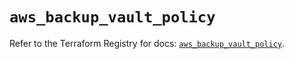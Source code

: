 # `aws_backup_vault_policy`

Refer to the Terraform Registry for docs: [`aws_backup_vault_policy`](https://registry.terraform.io/providers/hashicorp/aws/5.86.0/docs/resources/backup_vault_policy).
